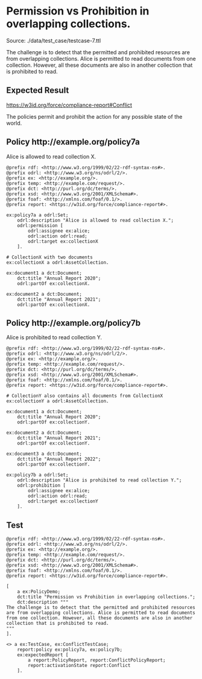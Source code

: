# Permission vs Prohibition in overlapping collections.
Source: ./data/test_case/testcase-7.ttl

 The challenge is to detect that the permitted and prohibited resources are from overlapping collections. Alice is permitted to read documents from one collection. However, all these documents are also in another collection that is prohibited to read. 


## Expected Result 

https://w3id.org/force/compliance-report#Conflict

The policies permit and prohibit the action for any possible state of the world.

<h2>Policy <span>http://example.org/policy7a</span></h2>

Alice is allowed to read collection X.

```
@prefix rdf: <http://www.w3.org/1999/02/22-rdf-syntax-ns#>.
@prefix odrl: <http://www.w3.org/ns/odrl/2/>.
@prefix ex: <http://example.org/>.
@prefix temp: <http://example.com/request/>.
@prefix dct: <http://purl.org/dc/terms/>.
@prefix xsd: <http://www.w3.org/2001/XMLSchema#>.
@prefix foaf: <http://xmlns.com/foaf/0.1/>.
@prefix report: <https://w3id.org/force/compliance-report#>.

ex:policy7a a odrl:Set;
    odrl:description "Alice is allowed to read collection X.";
    odrl:permission [
        odrl:assignee ex:alice;
        odrl:action odrl:read;
        odrl:target ex:collectionX
    ].

# CollectionX with two documents
ex:collectionX a odrl:AssetCollection.

ex:document1 a dct:Document;
    dct:title "Annual Report 2020";
    odrl:partOf ex:collectionX.

ex:document2 a dct:Document;
    dct:title "Annual Report 2021";
    odrl:partOf ex:collectionX.
```

<h2>Policy <span>http://example.org/policy7b</span></h2>

Alice is prohibited to read collection Y.

```
@prefix rdf: <http://www.w3.org/1999/02/22-rdf-syntax-ns#>.
@prefix odrl: <http://www.w3.org/ns/odrl/2/>.
@prefix ex: <http://example.org/>.
@prefix temp: <http://example.com/request/>.
@prefix dct: <http://purl.org/dc/terms/>.
@prefix xsd: <http://www.w3.org/2001/XMLSchema#>.
@prefix foaf: <http://xmlns.com/foaf/0.1/>.
@prefix report: <https://w3id.org/force/compliance-report#>.

# CollectionY also contains all documents from CollectionX
ex:collectionY a odrl:AssetCollection.

ex:document1 a dct:Document;
    dct:title "Annual Report 2020";
    odrl:partOf ex:collectionY.

ex:document2 a dct:Document;
    dct:title "Annual Report 2021";
    odrl:partOf ex:collectionY.

ex:document3 a dct:Document;
    dct:title "Annual Report 2022";
    odrl:partOf ex:collectionY.

ex:policy7b a odrl:Set;
    odrl:description "Alice is prohibited to read collection Y.";
    odrl:prohibition [
        odrl:assignee ex:alice;
        odrl:action odrl:read;
        odrl:target ex:collectionY
    ].
```

## Test

```
@prefix rdf: <http://www.w3.org/1999/02/22-rdf-syntax-ns#>.
@prefix odrl: <http://www.w3.org/ns/odrl/2/>.
@prefix ex: <http://example.org/>.
@prefix temp: <http://example.com/request/>.
@prefix dct: <http://purl.org/dc/terms/>.
@prefix xsd: <http://www.w3.org/2001/XMLSchema#>.
@prefix foaf: <http://xmlns.com/foaf/0.1/>.
@prefix report: <https://w3id.org/force/compliance-report#>.

[
    a ex:PolicyDemo;
    dct:title "Permission vs Prohibition in overlapping collections.";
    dct:description """
The challenge is to detect that the permitted and prohibited resources
are from overlapping collections. Alice is permitted to read documents
from one collection. However, all these documents are also in another
collection that is prohibited to read.
"""
].

<> a ex:TestCase, ex:ConflictTestCase;
    report:policy ex:policy7a, ex:policy7b;
    ex:expectedReport [
        a report:PolicyReport, report:ConflictPolicyReport;
        report:activationState report:Conflict
    ].

```
